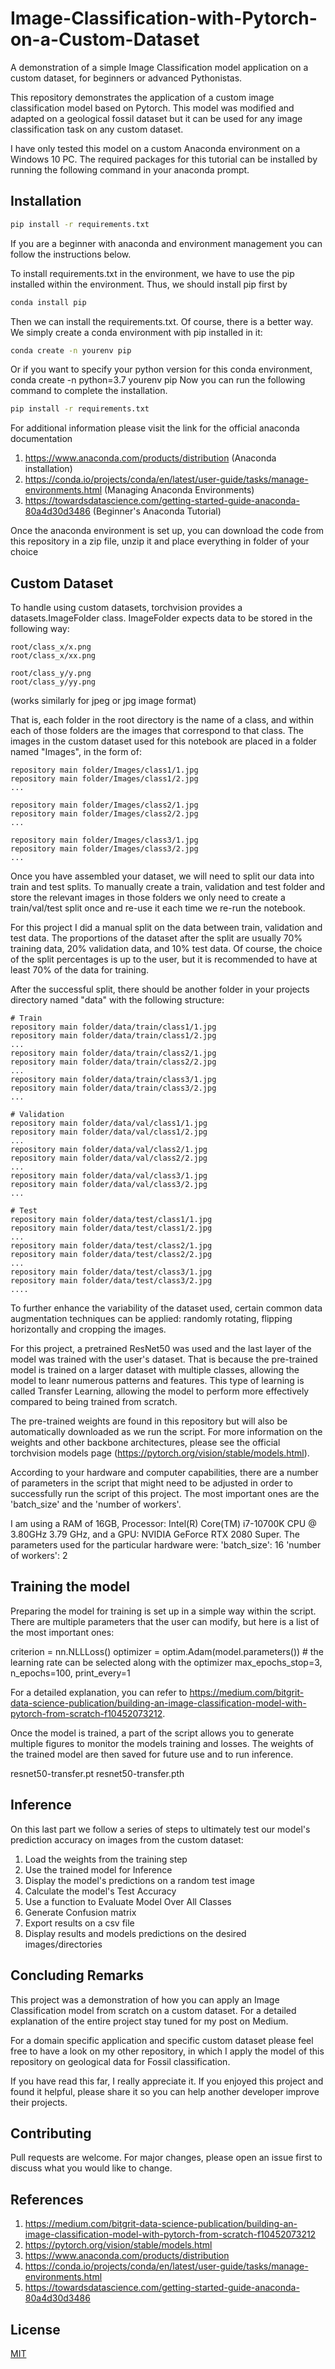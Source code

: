 # Image-Classification-with-Pytorch-on-a-Custom-Dataset
A demonstration of a simple Image Classification model application on a custom dataset, for beginners or advanced Pythonistas.

This repository demonstrates the application of a custom image classification model based on Pytorch. This model was modified and adapted on a geological fossil dataset but it can be used for any image classification task on any custom dataset. 

I have only tested this model on a custom Anaconda environment on a Windows 10 PC.
The required packages for this tutorial can be installed by running the following command in your anaconda prompt.

## Installation

```bash
pip install -r requirements.txt
```

If you are a beginner with anaconda and environment management you can follow the instructions below.

To install requirements.txt in the environment, we have to use the pip installed within the environment. 
Thus, we should install pip first by

```bash
conda install pip
```

Then we can install the requirements.txt. Of course, there is a better way. 
We simply create a conda environment with pip installed in it:

```bash
conda create -n yourenv pip
```

Or if you want to specify your python version for this conda environment, conda create -n python=3.7 yourenv pip
Now you can run the following command to complete the installation.

```bash
pip install -r requirements.txt
```

For additional information please visit the link for the official anaconda documentation
1) https://www.anaconda.com/products/distribution (Anaconda installation)
2) https://conda.io/projects/conda/en/latest/user-guide/tasks/manage-environments.html (Managing Anaconda Environments)
3) https://towardsdatascience.com/getting-started-guide-anaconda-80a4d30d3486 (Beginner's Anaconda Tutorial)

Once the anaconda environment is set up, you can download the code from this repository in a zip file, unzip it and place everything in folder of your choice

## Custom Dataset

To handle using custom datasets, torchvision provides a datasets.ImageFolder class.
ImageFolder expects data to be stored in the following way:
    
    root/class_x/x.png
    root/class_x/xx.png
    
    root/class_y/y.png
    root/class_y/yy.png

(works similarly for jpeg or jpg image format)

That is, each folder in the root directory is the name of a class, and within each of those folders are the images that correspond to that class. 
The images in the custom dataset used for this notebook are placed in a folder named "Images", in the form of:
    
    repository main folder/Images/class1/1.jpg
    repository main folder/Images/class1/2.jpg   
    ...
    
    repository main folder/Images/class2/1.jpg
    repository main folder/Images/class2/2.jpg 
    ...

    repository main folder/Images/class3/1.jpg
    repository main folder/Images/class3/2.jpg 
    ...
    
Once you have assembled your dataset, we will need to split our data into train and test splits. To manually create a train, validation and test folder and store the relevant images in those folders we only need to create a train/val/test split once and re-use it each time we re-run the notebook. 

For this project I did a manual split on the data between train, validation and test data. The proportions of the dataset after the split are usually 70% training data, 20% validation data, and 10% test data. Of course, the choice of the split percentages is up to the user, but it is recommended to have at least 70% of the data for training.

After the successful split, there should be another folder in your projects directory named "data" with the following structure:

    # Train
    repository main folder/data/train/class1/1.jpg
    repository main folder/data/train/class1/2.jpg
    ...
    repository main folder/data/train/class2/1.jpg
    repository main folder/data/train/class2/2.jpg
    ...
    repository main folder/data/train/class3/1.jpg
    repository main folder/data/train/class3/2.jpg
    ...
    
    # Validation
    repository main folder/data/val/class1/1.jpg
    repository main folder/data/val/class1/2.jpg
    ...
    repository main folder/data/val/class2/1.jpg
    repository main folder/data/val/class2/2.jpg
    ...
    repository main folder/data/val/class3/1.jpg
    repository main folder/data/val/class3/2.jpg
    ...
    
    # Test
    repository main folder/data/test/class1/1.jpg
    repository main folder/data/test/class1/2.jpg
    ...
    repository main folder/data/test/class2/1.jpg
    repository main folder/data/test/class2/2.jpg
    ...
    repository main folder/data/test/class3/1.jpg
    repository main folder/data/test/class3/2.jpg
    ....
  

To further enhance the variability of the dataset used, certain common data augmentation techniques can be applied: randomly rotating, flipping horizontally and cropping the images.

For this project, a pretrained ResNet50 was used and the last layer of the model was trained with the user's dataset. That is because the pre-trained model is trained on a larger dataset with multiple classes, allowing the model to leanr numerous patterns and features. This type of learning is called Transfer Learning, allowing the model to perform more effectively compared to being trained from scratch.

The pre-trained weights are found in this repository but will also be automatically downloaded as we run the script. For more information on the weights and other backbone architectures, please see the official torchvision models page (https://pytorch.org/vision/stable/models.html). 

According to your hardware and computer capabilities, there are a number of parameters in the script that might need to be adjusted in order to successfully run the script of this project. The most important ones are the 'batch_size' and the 'number of workers'. 

I am using a RAM of 16GB, Processor: Intel(R) Core(TM) i7-10700K CPU @ 3.80GHz   3.79 GHz, and a GPU: NVIDIA GeForce RTX 2080 Super. 
The parameters used for the particular hardware were:
'batch_size': 16
'number of workers': 2

## Training the model

Preparing the model for training is set up in a simple way within the script. There are multiple parameters that the user can modify, but here is a list of the most important ones:

criterion = nn.NLLLoss()
optimizer = optim.Adam(model.parameters())  # the learning rate can be selected along with the optimizer
max_epochs_stop=3,
n_epochs=100,
print_every=1

For a detailed explanation, you can refer to https://medium.com/bitgrit-data-science-publication/building-an-image-classification-model-with-pytorch-from-scratch-f10452073212.

Once the model is trained, a part of the script allows you to generate multiple figures to monitor the models training and losses. The weights of the trained model are then saved for future use and to run inference. 

  resnet50-transfer.pt
  resnet50-transfer.pth
  
## Inference 

On this last part we follow a series of steps to ultimately test our model's prediction accuracy on images from the custom dataset:

  1. Load the weights from the training step
  2. Use the trained model for Inference
  3. Display the model's predictions on a random test image
  4. Calculate the model's Test Accuracy
  5. Use a function to Evaluate Model Over All Classes
  6. Generate Confusion matrix
  7. Export results on a csv file
  8. Display results and models predictions on the desired images/directories
  
## Concluding Remarks
This project was a demonstration of how you can apply an Image Classification model from scratch on a custom dataset. For a detailed explanation of the entire project stay tuned for my post on Medium.

For a domain specific application and specific custom dataset please feel free to have a look on my other repository, in which I apply the model of this repository on geological data for Fossil classification.

If you have read this far, I really appreciate it. If you enjoyed this project and found it helpful, please share it so you can help another developer improve their projects.

## Contributing

Pull requests are welcome. For major changes, please open an issue first to discuss what you would like to change.

## References

1. https://medium.com/bitgrit-data-science-publication/building-an-image-classification-model-with-pytorch-from-scratch-f10452073212
2. https://pytorch.org/vision/stable/models.html
3. https://www.anaconda.com/products/distribution
4. https://conda.io/projects/conda/en/latest/user-guide/tasks/manage-environments.html 
5. https://towardsdatascience.com/getting-started-guide-anaconda-80a4d30d3486

## License

[MIT](https://choosealicense.com/licenses/mit/)

